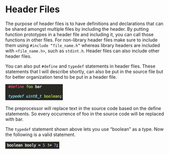 # Header Files

The purpose of header files is to have definitions and declarations that can be shared amongst multiple files by including the header. By putting function prototypes in a header file and including it, you can call those functions in other files. For non-library header files make sure to include them using ```#include “file_name.h”``` whereas library headers are included with ```<file_name.h>```, such as ```stdint.h```. Header files can also include other header files.

You can also put `#define` and `typedef` statements in header flies. These statements that I will describe shortly, can also be put in the source file but for better organization tend to be put in a header file.

![](../figures/fig20.jpg)

The preprocessor will replace text in the source code based on the define statements. So every occurrence of foo in the source code will be replaced with bar.

The ```typedef``` statement shown above lets you use “boolean” as a type. Now the following is a valid statement.

![](../figures/fig21.jpg)
